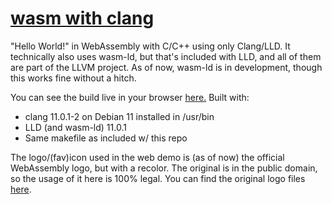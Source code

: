 # [wasm with clang](https://addiment.github.io/wasm-with-clang/)

"Hello World!" in WebAssembly with C/C++ using only Clang/LLD. It technically also uses wasm-ld, but that's included with LLD, and all of them are part of the LLVM project. As of now, wasm-ld is in development, though this works fine without a hitch.
<!-- I wrote this code at 1:30 AM and I haven't had enough sleep in days, this is a cry for help lol -->
You can see the build live in your browser [here.](https://addiment.github.io/wasm-with-clang/)
Built with:
- clang 11.0.1-2 on Debian 11 installed in /usr/bin
- LLD (and wasm-ld) 11.0.1
- Same makefile as included w/ this repo

The logo/(fav)icon used in the web demo is (as of now) the official WebAssembly logo, but with a recolor. The original is in the public domain, so the usage of it here is 100% legal. You can find the original logo files [here](https://github.com/WebAssembly/web-assembly-logo).
